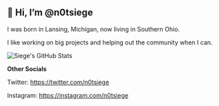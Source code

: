 ## 👋 Hi, I’m @n0tsiege

I was born in Lansing, Michigan, now living in Southern Ohio.

I like working on big projects and helping out the community when I can.

![Siege's GitHub Stats](https://github-readme-stats.vercel.app/api?username=n0tsiege&show_icons=true&theme=dark)

**Other Socials**

Twitter: https://twitter.com/n0tsiege

Instagram: https://instagram.com/n0tsiege

